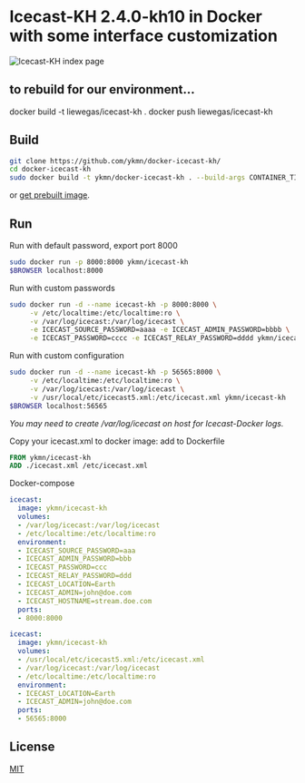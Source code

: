 # Icecast-KH 2.4.0-kh10 in Docker with some interface customization 
![Icecast-KH index page](https://hsto.org/webt/ju/iq/-q/juiq-qavdkhyq_krwiohy173igu.png)

## to rebuild for our environment...
docker build -t liewegas/icecast-kh .
docker push liewegas/icecast-kh



## Build

```bash
git clone https://github.com/ykmn/docker-icecast-kh/
cd docker-icecast-kh
sudo docker build -t ykmn/docker-icecast-kh . --build-args CONTAINER_TIMEZONE=Europe/Moscow
```

or [get prebuilt image](https://hub.docker.com/r/ykmn/icecast-kh/).

## Run

Run with default password, export port 8000

```bash
sudo docker run -p 8000:8000 ykmn/icecast-kh
$BROWSER localhost:8000
```

Run with custom passwords

```bash
sudo docker run -d --name icecast-kh -p 8000:8000 \
     -v /etc/localtime:/etc/localtime:ro \
     -v /var/log/icecast:/var/log/icecast \
     -e ICECAST_SOURCE_PASSWORD=aaaa -e ICECAST_ADMIN_PASSWORD=bbbb \
     -e ICECAST_PASSWORD=cccc -e ICECAST_RELAY_PASSWORD=dddd ykmn/icecast-kh
```

Run with custom configuration

```bash
sudo docker run -d --name icecast-kh -p 56565:8000 \
     -v /etc/localtime:/etc/localtime:ro \
     -v /var/log/icecast:/var/log/icecast \
     -v /usr/local/etc/icecast5.xml:/etc/icecast.xml ykmn/icecast-kh
$BROWSER localhost:56565
```
*You may need to create /var/log/icecast on host for Icecast-Docker logs.*


Copy your icecast.xml to docker image: add to Dockerfile

```Dockerfile
FROM ykmn/icecast-kh
ADD ./icecast.xml /etc/icecast.xml
```

Docker-compose

```yaml
icecast:
  image: ykmn/icecast-kh
  volumes:
  - /var/log/icecast:/var/log/icecast
  - /etc/localtime:/etc/localtime:ro
  environment:
  - ICECAST_SOURCE_PASSWORD=aaa
  - ICECAST_ADMIN_PASSWORD=bbb
  - ICECAST_PASSWORD=ccc
  - ICECAST_RELAY_PASSWORD=ddd
  - ICECAST_LOCATION=Earth
  - ICECAST_ADMIN=john@doe.com
  - ICECAST_HOSTNAME=stream.doe.com
  ports:
  - 8000:8000
```

```yaml
icecast:
  image: ykmn/icecast-kh
  volumes:
  - /usr/local/etc/icecast5.xml:/etc/icecast.xml 
  - /var/log/icecast:/var/log/icecast
  - /etc/localtime:/etc/localtime:ro
  environment:
  - ICECAST_LOCATION=Earth
  - ICECAST_ADMIN=john@doe.com
  ports:
  - 56565:8000
```


## License

[MIT](https://github.com/ykmn/docker-icecast-kh/blob/master/LICENSE.md)
